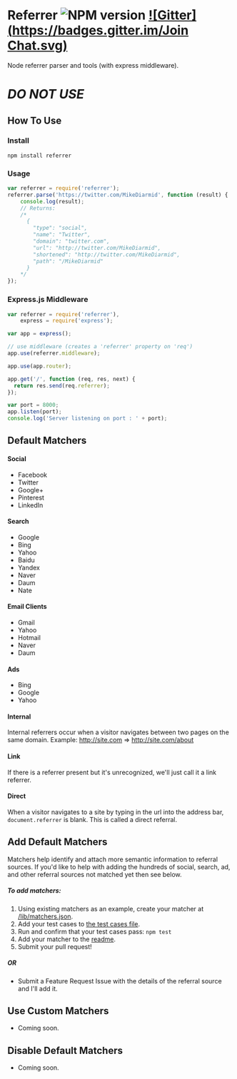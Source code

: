 # Referrer ![NPM version](https://badge.fury.io/js/referrer.png)  [![Gitter](https://badges.gitter.im/Join Chat.svg)](https://gitter.im/Salakar/referrer?utm_source=badge&utm_medium=badge&utm_campaign=pr-badge&utm_content=badge)
Node referrer parser and tools (with express middleware).

# *DO NOT USE*

## How To Use 

### Install
```
npm install referrer
```

### Usage
```javascript
var referrer = require('referrer');
referrer.parse('https://twitter.com/MikeDiarmid', function (result) {
    console.log(result);
    // Returns:
    /*
      {
        "type": "social",
        "name": "Twitter",
        "domain": "twitter.com",
        "url": "http://twitter.com/MikeDiarmid",
        "shortened": "http://twitter.com/MikeDiarmid",
        "path": "/MikeDiarmid"
      }
    */
});
```

### Express.js Middleware
```javascript
var referrer = require('referrer'),
    express = require('express');

var app = express();

// use middleware (creates a 'referrer' property on 'req')
app.use(referrer.middleware);

app.use(app.router);

app.get('/', function (req, res, next) {
  return res.send(req.referrer);
});

var port = 8000;
app.listen(port);
console.log('Server listening on port : ' + port);
```

## Default Matchers

#### Social
* Facebook
* Twitter
* Google+
* Pinterest
* LinkedIn

#### Search
* Google
* Bing
* Yahoo
* Baidu
* Yandex
* Naver
* Daum
* Nate

#### Email Clients
* Gmail
* Yahoo
* Hotmail
* Naver
* Daum

#### Ads
* Bing
* Google
* Yahoo

#### Internal
Internal referrers occur when a visitor navigates between two pages on the same domain. Example: http://site.com => http://site.com/about

#### Link
If there is a referrer present but it's unrecognized, we'll just call it a link referrer.

#### Direct
When a visitor navigates to a site by typing in the url into the address bar, ```document.referrer``` is blank. This is called a direct referral. 

## Add Default Matchers
Matchers help identify and attach more semantic information to referral sources. If you'd like to help with adding the hundreds of social, search, ad, and other referral sources not matched yet then see below.

##### To add matchers:

1. Using existing matchers as an example, create your matcher at [/lib/matchers.json](https://github.com/Salakar/referrer/blob/master/lib/matchers.json).
2. Add your test cases to [the test cases file](https://github.com/Salakar/referrer/blob/master/test/data/referrers.json).
3. Run and confirm that your test cases pass: ```npm test```
4. Add your matcher to the [readme](https://github.com/Salakar/referrer/blob/master/README.md).
5. Submit your pull request!

##### OR
* Submit a Feature Request Issue with the details of the referral source and I'll add it.


## Use Custom Matchers
* Coming soon.

## Disable Default Matchers
* Coming soon.
